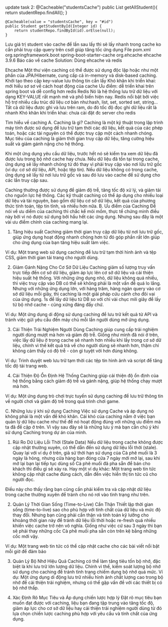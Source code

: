 update task 2:
 @Cacheable("studentsCache")
    public List<Student> getAllStudent(){
        return studentRepo.findAll();
    }

    @Cacheable(value = "studentsCache", key = "#id")
    public Student getStudentById(Integer id) {
        return studentRepo.findById(id).orElse(null);
    }
Lưu giá trị student vào cache để lần sau lấy thì sẽ lấy nhanh trong cache ko cần phải truy cập query trên csdl giúp tăng tốc ứng dụng
File pom.xml
<dependency>
			<groupId>org.springframework.boot</groupId>
			<artifactId>spring-boot-starter-cache</artifactId>
		</dependency>
		<dependency>
			<groupId>org.ehcache</groupId>
			<artifactId>ehcache</artifactId>
			<version>3.9.6</version>
		</dependency>
Báo cáo về cache
Solution: Dùng ehcache và redis

Ehcache
Một thư viện caching có thể được sử dụng độc lập hoặc như một phần của JPA/Hibernate, cung cấp cả in-memory và disk-based caching.
Khởi tạo theo cặp key-value lưu thông tin cần lấy
Khó khăn khi triển khai:  mới hiểu sơ sơ về cách hoạt động của cache 
Ưu điểm: dễ triển khai trên spring boot và dễ config hơn redis
Redis
Nó là hệ thống lưu trữ dữ liệu với dạng KEY-VALUE rất mạnh mẽ và phổ biến hiện nay. Redis nổi bật bởi việc hỗ trợ nhiều cấu trúc dữ liệu cơ bản như:hash, list, set,
sorted set, string… Tất cả dữ liệu được ghi và lưu trên ram, do đó tốc độ đọc ghi dữ liệu rất là nhanh
Khó khăn khi triển khai: chưa cài đặt đc server cho redis


Tìm hiểu về caching
A. Caching là gì?
Caching là một kỹ thuật trong lập trình máy tính được sử dụng để lưu trữ tạm thời các dữ liệu, kết quả của các phép toán, hoặc các tài nguyên có thể được truy cập một cách nhanh chóng. Mục tiêu của caching là giảm thời gian truy cập dữ liệu, tăng cường hiệu suất và giảm gánh nặng cho hệ thống.

Khi một ứng dụng yêu cầu dữ liệu, trước hết nó sẽ kiểm tra xem dữ liệu đã được lưu trong bộ nhớ cache hay chưa. Nếu dữ liệu đã tồn tại trong cache, ứng dụng sẽ lấy nhanh chóng từ đó thay vì phải truy cập vào nơi lữu trữ gốc (ví dụ: cơ sở dữ liệu, API, hoặc tệp tin). Nếu dữ liệu không có trong cache, ứng dụng sẽ lấy từ nơi lưu trữ gốc và sau đó lưu vào cache để sử dụng cho các lần truy cập sau.

Caching thường được sử dụng để giảm độ trễ, tăng tốc độ xử lý, và giảm tải cho nguồn lực hệ thống. Các kỹ thuật caching có thể áp dụng cho nhiều loại dữ liệu và tài nguyên, bao gồm dữ liệu cơ sở dữ liệu, kết quả của phương thức tính toán, tệp tin tĩnh, và nhiều hơn nữa.
B. Ưu điểm của Caching
Để nói về ưu diểm của caching thì chắc kể mỏi mồm, thực tế chứng minh điều này bởi vì nó được sử dụng bởi hầu hết các ứng dụng. Nhưng sau đây là một vài ưu điểm chính của caching mang lại.

1. Tăng hiệu suất
Caching giảm thời gian truy cập dữ liệu từ nơi lưu trữ gốc, giúp ứng dụng hoạt động nhanh chóng hơn từ đó góp phần rất lớn giúp cho ứng dụng của bạn tăng hiệu suất làm việc.

Ví dụ: Một trang web sử dụng caching để lưu trữ tạm thời hình ảnh và tệp CSS, giảm thời gian tải trang cho người dùng.

2. Giảm Gánh Nặng Cho Cơ Sở Dữ Liệu
Caching giảm số lượng truy vấn trực tiếp đến cơ sở dữ liệu, giảm áp lực lên cơ sở dữ liệu và cải thiện hiệu suất hệ thống. Với những ứng dụng nhỏ, dữ liệu không quá nhiều, thì việc truy cập vào DB có thể sẽ không phải là một vấn đề quá lo lắng. Nhưng với những ứng dụng lớn, với hàng trăm, hàng ngàn query vào cơ sở dữ liệu mỗi giây, thì caching là một giải pháp cứu cánh cho đôi vai của ứng dụng. 1s để lấy dữ liệu từ DB so với chỉ vài chục mili giây để lấy từ bộ nhớ cache - cũng xứng đáng đấy chứ.

Ví dụ: Một ứng dụng di động sử dụng caching để lưu trữ kết quả từ API và tránh việc gửi yêu cầu đến máy chủ mỗi lần người dùng mở ứng dụng.

3. Cải Thiện Trải Nghiệm Người Dùng
Caching giúp cung cấp trải nghiệm người dùng mượt mà hơn và giảm độ trễ. Giống như mình đã nói ở trên, việc lấy dữ liệu ở trong cache sẽ nhanh hơn nhiều khi lấy trong cơ sở dữ liệu, chính vì thế kết quả trả về cho người dùng sẽ nhanh hơn, thậm chí không cảm thấy có độ trễ - còn gì tuyệt vời hơn đúng không.

Ví dụ: Trình duyệt web lưu trữ tạm thời các tệp tin hình ảnh và script để tăng tốc độ tải trang web.

4. Cải Thiện Độ Ổn Định Hệ Thống
Caching giúp cải thiện độ ổn định của hệ thống bằng cách giảm độ trễ và gánh nặng, giúp hệ thống chạy mượt mà hơn.

Ví dụ: Một ứng dụng trò chơi trực tuyến sử dụng caching để lưu trữ thông tin về người chơi và giảm độ trễ trong quá trình chơi game.

C. Những lưu ý khi sử dụng Caching
Việc sử dụng Cache và áp dụng nó không phải là một vấn đề khó khăn. Cái khó của caching nằm ở việc bạn quản lý dữ liệu cache như thế để nó hoạt động đúng với những ưu điểm mà ta đã đề cập ở trên. Vì vậy sau đây sẽ là những lưu ý mà bạn cần chú ý khi sử dụng Caching trong dự án của mình.

1. Rủi Ro Dữ Liệu Lỗi Thời (Stale Data)
Nếu dữ liệu trong cache không được cập nhật thường xuyên, có thể dẫn đến sử dụng dữ liệu lỗi thời (stale). Quay lại với ví dụ ở trên, giả sử thời hạn sử dụng của Cà phê muối là 3 ngày là hỏng, nhưng cửa hàng bạn đóng cửa 7 ngày mới mở lại, sau khi mở lại bạn lại tiếp tục dùng số Cà phê muối đã pha sẵn để bán cho khách thì điều gì sẽ xảy ra. Hay một ví dụ khác: Một trang web tin tức không cập nhật cache đúng cách, dẫn đến việc hiển thị tin tức cũ cho người đọc.

Điều này cho thấy rằng bạn cũng cần phải kiểm tra và cập nhật dữ liệu trong cache thường xuyên để tránh cho nó rơi vào tình trạng như trên.

2. Quản Lý Thời Gian Sống (Time-to-Live) Cẩn Thận
Thiết lập thời gian sống (time-to-live) sao cho phù hợp với tính chất của dữ liệu và mức độ thay đổi. Nhưng bạn cũng phải cẩn thận và tính toán kỹ lưỡng cho khoảng thời gian này để tránh dữ liệu lỗi thời hoặc re-fresh quá nhiều khiến việc cache trở nên vô nghĩa. Giống như việc cứ sau 3 ngày thì bạn sẽ phải thay những cốc Cà phê muối pha sẵn còn trên kệ bằng những cốc mới vậy.

Ví dụ: Một trang web tin tức có thể cập nhật cache cho các bài viết nổi bật mỗi giờ để đảm bảo

3. Quản Lý Bộ Nhớ Hiệu Quả
Caching có thể làm tăng tiêu tốn bộ nhớ, đặc biệt là khi lưu trữ lớn lượng dữ liệu. Chính vì thế, kiểm soát lượng bộ nhớ sử dụng cho caching để tránh tình trạng chiếm dụng bộ nhớ quá mức. Ví dụ: Một ứng dụng di động lưu trữ nhiều hình ảnh chất lượng cao trong bộ nhớ để cải thiện trải nghiệm, nhưng có thể gặp vấn đề với các thiết bị có bộ nhớ thấp.

4. Xác Định Rõ Mục Tiêu và Áp dụng chiến lược hợp lý
Đặt rõ mục tiêu bạn muốn đạt được với caching, liệu bạn đang tập trung vào tăng tốc độ, giảm áp lực cho cơ sở dữ liệu hay cải thiện trải nghiệm người dùng từ đó lựa chọn chiến lược caching phù hợp với yêu cầu và tính chất của ứng dụng.
